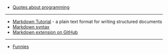 * [Quotes about programming](https://github.com/nikolaAV/Storehouse-Of-Knowledge/blob/master/miscellaneous/quotes.md)
- - -
* [Markdown Tutorial](http://commonmark.org/help/tutorial/) - a plain text format for writing structured documents
* [Markdown syntax](https://github.com/nikolaAV/Storehouse-Of-Knowledge/blob/master/cheat_sheets/markdown_syntax.md)
* [Markdown extension on GitHub](https://help.github.com/articles/basic-writing-and-formatting-syntax/)
- - -
* [Funnies](https://github.com/nikolaAV/Storehouse-Of-Knowledge/blob/master/miscellaneous/funnies/README.md)
